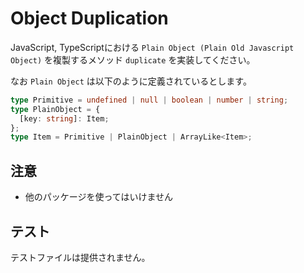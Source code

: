 # Object Duplication

JavaScript, TypeScriptにおける `Plain Object (Plain Old Javascript Object)` を複製するメソッド `duplicate` を実装してください。

なお `Plain Object` は以下のように定義されているとします。

```typescript
type Primitive = undefined | null | boolean | number | string;
type PlainObject = {
  [key: string]: Item;
};
type Item = Primitive | PlainObject | ArrayLike<Item>;
```

## 注意

* 他のパッケージを使ってはいけません

## テスト

テストファイルは提供されません。